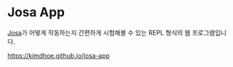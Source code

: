 # Josa App

[Josa](https://github.com/kimdhoe/josa)가 어떻게 작동하는지 간편하게 시험해볼 수 있는 REPL 형식의 웹 프로그램입니다.

https://kimdhoe.github.io/josa-app
